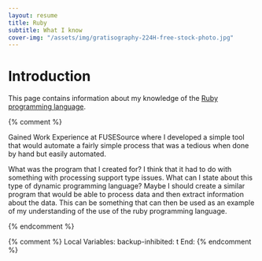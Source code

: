 ```yaml
---
layout: resume
title: Ruby
subtitle: What I know
cover-img: "/assets/img/gratisography-224H-free-stock-photo.jpg"
---
```


# Introduction

This page contains information about my knowledge of the [Ruby programming language](https://www.ruby-lang.org/en/).

{% comment %}

Gained Work Experience at FUSESource where I developed a simple tool that would automate a fairly simple process
that was a tedious when done by hand but easily automated.

What was the program that I created for?  I think that it had to do with something with processing support type
issues.  What can I state about this type of dynamic programming language?  Maybe I should create a similar
program that would be able to process data and then extract information about the data.  This can be something
that can then be used as an example of my understanding of the use of the ruby programming language.

{% endcomment %}

{% comment %}
Local Variables:
backup-inhibited: t
End:
{% endcomment %}
